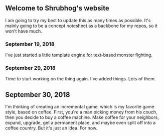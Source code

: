 ## Welcome to Shrubhog's website
I am going to try my best to update this as many times as possible.
It's mainly going to be a concept notesheet as a backbone for my repos, so it won't have much.

### September 19, 2018
I've just started a little template engine for text-based monster fighting.

### September 29, 2018
Time to start working on the thing again.
I've added things. Lots of them.
## September 30, 2018
I'm thinking of creating an incremental game, which is my favorite game style, based on coffee. First, you're a man picking money from his couch, then you decide to buy a coffee machine. Make coffee for your neighbors, expand, upgrade, get a permanent  place, and maybe even split off into a coffee country. But it's just an idea. For now.
